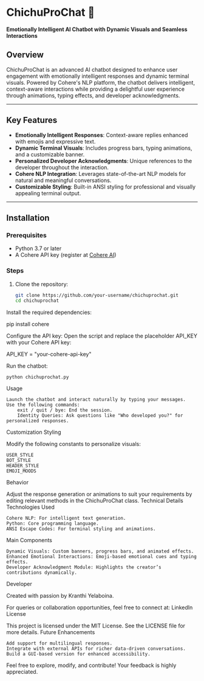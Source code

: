 # ChichuProChat 🤖  
**Emotionally Intelligent AI Chatbot with Dynamic Visuals and Seamless Interactions**

## Overview  
ChichuProChat is an advanced AI chatbot designed to enhance user engagement with emotionally intelligent responses and dynamic terminal visuals. Powered by Cohere's NLP platform, the chatbot delivers intelligent, context-aware interactions while providing a delightful user experience through animations, typing effects, and developer acknowledgments.

---

## Key Features  
- **Emotionally Intelligent Responses**: Context-aware replies enhanced with emojis and expressive text.  
- **Dynamic Terminal Visuals**: Includes progress bars, typing animations, and a customizable banner.  
- **Personalized Developer Acknowledgments**: Unique references to the developer throughout the interaction.  
- **Cohere NLP Integration**: Leverages state-of-the-art NLP models for natural and meaningful conversations.  
- **Customizable Styling**: Built-in ANSI styling for professional and visually appealing terminal output.  

---

## Installation  

### Prerequisites  
- Python 3.7 or later  
- A Cohere API key (register at [Cohere AI](https://cohere.ai))  

### Steps  
1. Clone the repository:  
   ```bash
   git clone https://github.com/your-username/chichuprochat.git  
   cd chichuprochat  
Install the required dependencies:

pip install cohere  

Configure the API key: Open the script and replace the placeholder API_KEY with your Cohere API key:

API_KEY = "your-cohere-api-key"

Run the chatbot:

    python chichuprochat.py

Usage

    Launch the chatbot and interact naturally by typing your messages.
    Use the following commands:
        exit / quit / bye: End the session.
        Identity Queries: Ask questions like "Who developed you?" for personalized responses.

Customization
Styling

Modify the following constants to personalize visuals:

    USER_STYLE
    BOT_STYLE
    HEADER_STYLE
    EMOJI_MOODS

Behavior

Adjust the response generation or animations to suit your requirements by editing relevant methods in the ChichuProChat class.
Technical Details
Technologies Used

    Cohere NLP: For intelligent text generation.
    Python: Core programming language.
    ANSI Escape Codes: For terminal styling and animations.

Main Components

    Dynamic Visuals: Custom banners, progress bars, and animated effects.
    Enhanced Emotional Interactions: Emoji-based emotional cues and typing effects.
    Developer Acknowledgment Module: Highlights the creator’s contributions dynamically.

Developer

Created with passion by Kranthi Yelaboina.

For queries or collaboration opportunities, feel free to connect at:
LinkedIn
License

This project is licensed under the MIT License. See the LICENSE file for more details.
Future Enhancements

    Add support for multilingual responses.
    Integrate with external APIs for richer data-driven conversations.
    Build a GUI-based version for enhanced accessibility.

Feel free to explore, modify, and contribute! Your feedback is highly appreciated.
